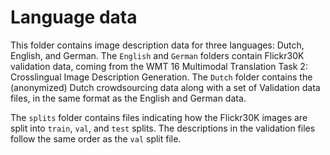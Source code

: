 # Language data

This folder contains image description data for three languages: Dutch, English,
and German. The `English` and `German` folders contain Flickr30K validation data,
coming from the WMT 16 Multimodal Translation Task 2: Crosslingual Image Description
Generation. The `Dutch` folder contains the (anonymized) Dutch crowdsourcing data
along with a set of Validation data files, in the same format as the English and
German data.

The `splits` folder contains files indicating how the Flickr30K images are split
into `train`, `val`, and `test` splits. The descriptions in the validation files
follow the same order as the `val` split file.
